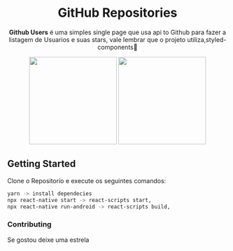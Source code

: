 <h1 align="center">GitHub Repositories</h1>



</h3>
<p align="center">
  <b>Github Users</b> é uma simples single page que usa api to Github para fazer a listagem de Usuarios e suas stars, vale lembrar que o projeto utiliza,styled-components💅</p>


<p float="left" align="center">
  <img src="/src/assets/nn.png" width="200" />
  <img src="/src/assets/ss.png" width="200" />
</p>



## Getting Started
Clone o Repositorio e execute os seguintes comandos:
```sh
yarn -> install dependecies
npx react-native start -> react-scripts start,
npx react-native run-android -> react-scripts build,
```


### Contributing
  Se gostou deixe uma estrela
